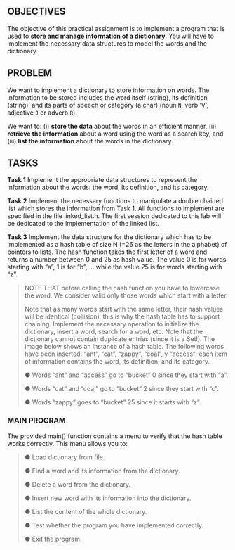 ## OBJECTIVES 

The objective of this practical assignment is to implement a program that is used to **store and manage information of a dictionary**. You will have to implement the necessary data structures to model the words and the dictionary. 

## PROBLEM 

We want to implement a dictionary to store information on words. The information to be stored includes the word itself (string), its definition (string), and its parts of speech or category (a char) (noun `N`, verb ‘V’, adjective `J` or adverb `R`). 

We want to: 
(i) **store the data** about the words in an efficient manner, 
(ii) **retrieve the information** about a word using the word as a search key, and 
(iii) **list the information** about the words in the dictionary. 



## TASKS 

**Task 1** Implement the appropriate data structures to represent the information about the words: the word, its definition, and its category. 

**Task 2** Implement the necessary functions to manipulate a double chained list which stores the information from Task 1. All functions to implement are specified in the file linked_list.h. The first session dedicated to this lab will be dedicated to the implementation of the linked list. 

**Task 3** Implement the data structure for the dictionary which has to be implemented as a hash table of size N (=26 as the letters in the alphabet) of pointers to lists. The hash function takes the first letter of a word and returns a number between 0 and 25 as hash value. The value 0 is for words starting with “a”, 1 is for “b”,.... while the value 25 is for words starting with “z”. 

> NOTE THAT before calling the hash function you have to lowercase the word. We consider valid only those words which start with a letter. 
>
> Note that as many words start with the same letter, their hash values will be identical (collision), this is why the hash table has to support chaining. Implement the necessary operation to initialize the dictionary, insert a word, search for a word, etc. Note that the dictionary cannot contain duplicate entries (since it is a Set!). The image below shows an instance of a hash table. The following words have been inserted: “ant”, “cat”, “zappy”, “coal”, y “access”; each item of information contains the word, its definition, and its category. 
>
> ● Words “ant” and “access” go to “bucket” 0 since they start with “a”. 
>
> ● Words “cat” and “coal” go to “bucket” 2 since they start with “c”. 
>
> ● Words “zappy” goes to “bucket” 25 since it starts with “z”.

### MAIN PROGRAM 

The provided main() function contains a menu to verify that the hash table works correctly. This menu allows you to: 

> ● Load dictionary from file. 
>
> ● Find a word and its information from the dictionary. 
>
> ● Delete a word from the dictionary. 
>
> ● Insert new word with its information into the dictionary. 
>
> ● List the content of the whole dictionary. 
>
> ● Test whether the program you have implemented correctly. 
>
> ● Exit the program. 
